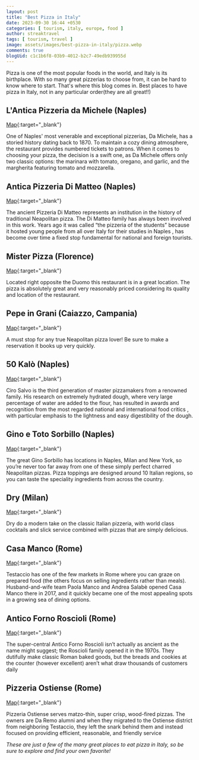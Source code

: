 ```yaml
---
layout: post
title: "Best Pizza in Italy"
date: 2023-09-30 16:44 +0530
categories: [ tourism, italy, europe, food ]
author: streaktravel
tags: [ tourism, travel ]
image: assets/images/best-pizza-in-italy/pizza.webp
comments: true
blogUid: c1c1b6f8-03b9-4012-b2c7-49edb939955d
---
```


Pizza is one of the most popular foods in the world, and Italy is its birthplace. With so many great pizzerias to choose from, it can be hard to know where to start. That's where this blog comes in. Best places to have pizza in Italy, not in any particular order(they are all great!!)

## L'Antica Pizzeria da Michele (Naples)

[Map](https://maps.app.goo.gl/FcUAPPMJF6a3ydVU6){:target="_blank"}

One of Naples' most venerable and exceptional pizzerias, Da Michele, has a storied history dating back to 1870. To maintain a cozy dining atmosphere, the restaurant provides numbered tickets to patrons. When it comes to choosing your pizza, the decision is a swift one, as Da Michele offers only two classic options: the marinara with tomato, oregano, and garlic, and the margherita featuring tomato and mozzarella.


## Antica Pizzeria Di Matteo (Naples)

[Map](https://maps.app.goo.gl/2QBLQjcgVBnbUtb86){:target="_blank"}

The ancient Pizzeria Di Matteo represents an institution in the history of traditional Neapolitan pizza. The Di Matteo family has always been involved in this work. Years ago it was called “the pizzeria of the students” because it hosted young people from all over Italy for their studies in Naples , has become over time a fixed stop fundamental for national and foreign tourists.


## Mister Pizza (Florence)

[Map](https://maps.app.goo.gl/YRh7TvEUbxQJJfSb9){:target="_blank"}

Located right opposite the Duomo this restaurant is in a great location. The pizza is absolutely great and very reasonably priced considering its quality and location of the restaurant.


## Pepe in Grani (Caiazzo, Campania)

[Map](https://maps.app.goo.gl/PM3GHbcdYZ3YErDw9){:target="_blank"}

A must stop for any true Neapolitan pizza lover! Be sure to make a reservation it books up very quickly.


## 50 Kalò (Naples)

[Map](https://maps.app.goo.gl/D4tyKYTm61cTdvTKA){:target="_blank"}

Ciro Salvo is the third generation of master pizzamakers from a renowned family. His research on extremely hydrated dough, where very large percentage of water are added to the flour, has resulted in awards and recognition from the most regarded national and international food critics , with particular emphasis to the lightness and easy digestibility of the dough.



## Gino e Toto Sorbillo (Naples)

[Map](https://maps.app.goo.gl/yn9pk7CziNBBXU7X6){:target="_blank"}

The great Gino Sorbillo has locations in Naples, Milan and New York, so you’re never too far away from one of these simply perfect charred Neapolitan pizzas. Pizza toppings are designed around 10 Italian regions, so you can taste the speciality ingredients from across the country.


## Dry (Milan)

[Map](https://maps.app.goo.gl/fv4biJMxiYx9qrRZ9){:target="_blank"}

Dry do a modern take on the classic Italian pizzeria, with world class cocktails and slick service combined with pizzas that are simply delicious.


## Casa Manco (Rome)

[Map](https://maps.app.goo.gl/M33RpLkDGH8b5rB76){:target="_blank"}

Testaccio has one of the few markets in Rome where you can graze on prepared food (the others focus on selling ingredients rather than meals). Husband-and-wife team Paola Manco and Andrea Salabè opened Casa Manco there in 2017, and it quickly became one of the most appealing spots in a growing sea of dining options. 


## Antico Forno Roscioli (Rome)

[Map](https://maps.app.goo.gl/1ws8xCYd48Hojwcg9){:target="_blank"}

The super-central Antico Forno Roscioli isn’t actually as ancient as the name might suggest; the Roscioli family opened it in the 1970s. They dutifully make classic Roman baked goods, but the breads and cookies at the counter (however excellent) aren’t what draw thousands of customers daily


## Pizzeria Ostiense (Rome)

[Map](https://maps.app.goo.gl/KAf793FyVeBEAVBS8){:target="_blank"}

Pizzeria Ostiense serves matzo-thin, super crisp, wood-fired pizzas. The owners are Da Remo alumni and when they migrated to the Ostiense district from neighboring Testaccio, they left the snark behind them and instead focused on providing efficient, reasonable, and friendly service

_These are just a few of the many great places to eat pizza in Italy, so be sure to explore and find your own favorite!_
